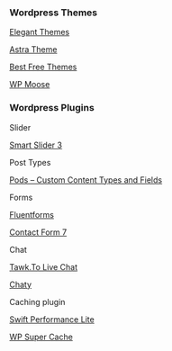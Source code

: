 ### Wordpress Themes
[Elegant Themes](https://www.elegantthemes.com/)

[Astra Theme](https://wpastra.com/)

[Best Free Themes](https://www.hostinger.ph/tutorials/best-free-wordpress-themes)

[WP Moose](https://www.wpmoose.com/)

### Wordpress Plugins
Slider

[Smart Slider 3](https://wordpress.org/plugins/smart-slider-3/)

Post Types

[Pods – Custom Content Types and Fields](https://wordpress.org/plugins/pods/)

Forms

[Fluentforms](https://wordpress.org/plugins/fluentform/)

[Contact Form 7](https://wordpress.org/plugins/contact-form-7/)

Chat

[Tawk.To Live Chat](https://wordpress.org/plugins/tawkto-live-chat/)

[Chaty](https://wordpress.org/plugins/chaty/)

Caching plugin

[Swift Performance Lite](https://wordpress.org/plugins/swift-performance-lite/)

[WP Super Cache](https://wordpress.org/plugins/wp-super-cache/)
